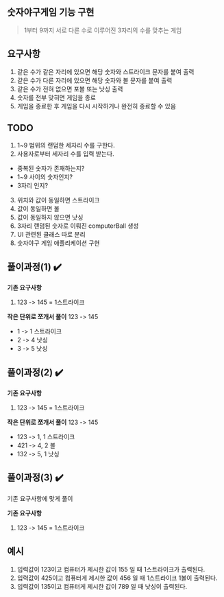 ## 숫자야구게임 기능 구현
> 1부터 9까지 서로 다른 수로 이루어진 3자리의 수를 맞추는 게임

## 요구사항
1. 같은 수가 같은 자리에 있으면 해당 숫자와 스트라이크 문자를 붙여 출력 
2. 같은 수가 다른 자리에 있으면 해당 숫자와 볼 문자를 붙여 출력
3. 같은 수가 전혀 없으면 포볼 또는 낫싱 출력
4. 숫자를 전부 맞히면 게임을 종료
5. 게임을 종료한 후 게임을 다시 시작하거나 완전히 종료할 수 있음

## TODO 
1. 1~9 범위의 랜덤한 세자리 수를 구한다.
2. 사용자로부터 세자리 수를 입력 받는다.
  - 중복된 숫자가 존재하는지?
  - 1~9 사이의 숫자인지?
  - 3자리 인지?
3. 위치와 값이 동일하면 스트라이크
4. 값이 동일하면 볼
5. 값이 동일하지 않으면 낫싱
6. 3자리 랜덤된 숫자로 이뤄진 computerBall 생성
7. UI 관련된 클래스 따로 분리
8. 숫자야구 게임 애플리케이션 구현

## 풀이과정(1) ✔️

**기존 요구사항**
1. 123 -> 145 = 1스트라이크

**작은 단위로 쪼개서 풀이**
123 -> 145
  - 1 -> 1 스트라이크
  - 2 -> 4 낫싱
  - 3 -> 5 낫싱


## 풀이과정(2) ✔️

**기존 요구사항**
1. 123 -> 145 = 1스트라이크

**작은 단위로 쪼개서 풀이**
123 -> 145
  - 123 -> 1, 1 스트라이크
  - 421 -> 4, 2 볼 
  - 132 -> 5, 1 낫싱

## 풀이과정(3) ✔️
기존 요구사항에 맞게 풀이

**기존 요구사항**
1. 123 -> 145 = 1스트라이크




## 예시
1. 입력값이 123이고 컴퓨터가 제시한 값이 155 일 때 1스트라이크가 출력된다.
2. 입력값이 425이고 컴퓨터게 제시한 값이 456 일 때 1스트라이크 1볼이 출력된다.
3. 입력값이 135이고 컴퓨터게 제시한 값이 789 일 때 낫싱이 출력된다.
